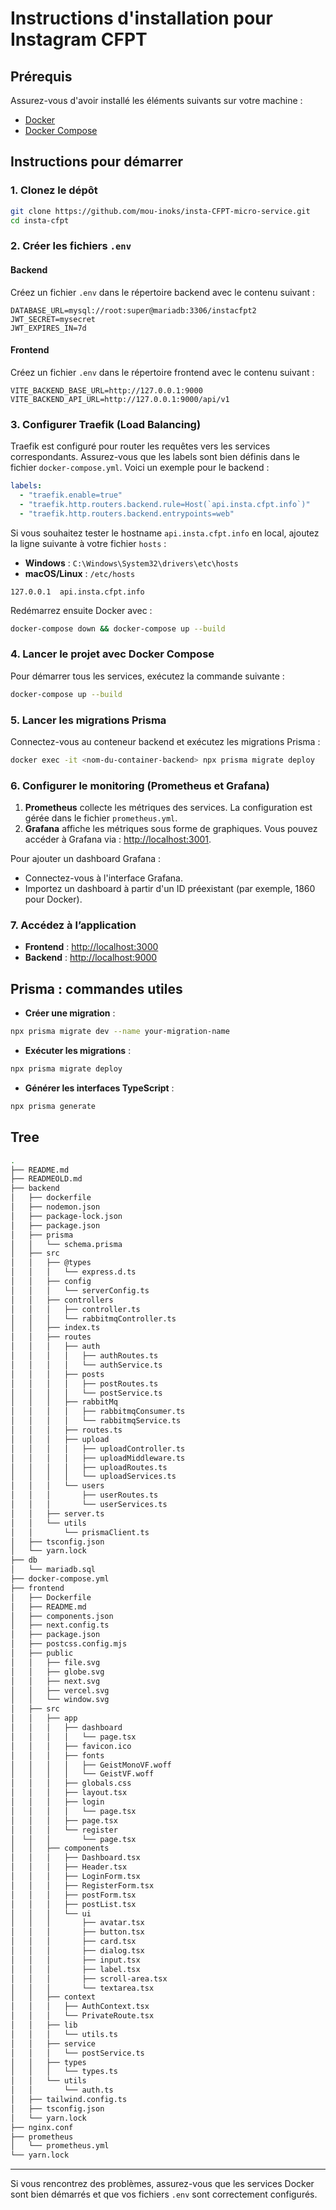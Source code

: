 # Instructions d'installation pour Instagram CFPT

## Prérequis

Assurez-vous d'avoir installé les éléments suivants sur votre machine :

- [Docker](https://www.docker.com/get-started)
- [Docker Compose](https://docs.docker.com/compose/)

## Instructions pour démarrer

### 1. Clonez le dépôt

```bash
git clone https://github.com/mou-inoks/insta-CFPT-micro-service.git
cd insta-cfpt
```

### 2. Créer les fichiers `.env`

#### Backend
Créez un fichier `.env` dans le répertoire backend avec le contenu suivant :
```env
DATABASE_URL=mysql://root:super@mariadb:3306/instacfpt2
JWT_SECRET=mysecret
JWT_EXPIRES_IN=7d
```

#### Frontend
Créez un fichier `.env` dans le répertoire frontend avec le contenu suivant :
```env
VITE_BACKEND_BASE_URL=http://127.0.0.1:9000
VITE_BACKEND_API_URL=http://127.0.0.1:9000/api/v1
```

### 3. Configurer Traefik (Load Balancing)

Traefik est configuré pour router les requêtes vers les services correspondants. Assurez-vous que les labels sont bien définis dans le fichier `docker-compose.yml`. Voici un exemple pour le backend :
```yaml
labels:
  - "traefik.enable=true"
  - "traefik.http.routers.backend.rule=Host(`api.insta.cfpt.info`)"
  - "traefik.http.routers.backend.entrypoints=web"
```

Si vous souhaitez tester le hostname `api.insta.cfpt.info` en local, ajoutez la ligne suivante à votre fichier `hosts` :
- **Windows** : `C:\Windows\System32\drivers\etc\hosts`
- **macOS/Linux** : `/etc/hosts`

```plaintext
127.0.0.1  api.insta.cfpt.info
```

Redémarrez ensuite Docker avec :
```bash
docker-compose down && docker-compose up --build
```

### 4. Lancer le projet avec Docker Compose

Pour démarrer tous les services, exécutez la commande suivante :
```bash
docker-compose up --build
```

### 5. Lancer les migrations Prisma

Connectez-vous au conteneur backend et exécutez les migrations Prisma :
```bash
docker exec -it <nom-du-container-backend> npx prisma migrate deploy
```

### 6. Configurer le monitoring (Prometheus et Grafana)

1. **Prometheus** collecte les métriques des services. La configuration est gérée dans le fichier `prometheus.yml`.
2. **Grafana** affiche les métriques sous forme de graphiques. Vous pouvez accéder à Grafana via : [http://localhost:3001](http://localhost:3001).

Pour ajouter un dashboard Grafana :
- Connectez-vous à l'interface Grafana.
- Importez un dashboard à partir d'un ID préexistant (par exemple, 1860 pour Docker).

### 7. Accédez à l’application

- **Frontend** : [http://localhost:3000](http://localhost:3000)
- **Backend** : [http://localhost:9000](http://localhost:9000)

## Prisma : commandes utiles

- **Créer une migration** :
```bash
npx prisma migrate dev --name your-migration-name
```
- **Exécuter les migrations** :
```bash
npx prisma migrate deploy
```
- **Générer les interfaces TypeScript** :
```bash
npx prisma generate
```


## Tree 
```bash
.
├── README.md
├── READMEOLD.md
├── backend
│   ├── dockerfile
│   ├── nodemon.json
│   ├── package-lock.json
│   ├── package.json
│   ├── prisma
│   │   └── schema.prisma
│   ├── src
│   │   ├── @types
│   │   │   └── express.d.ts
│   │   ├── config
│   │   │   └── serverConfig.ts
│   │   ├── controllers
│   │   │   ├── controller.ts
│   │   │   └── rabbitmqController.ts
│   │   ├── index.ts
│   │   ├── routes
│   │   │   ├── auth
│   │   │   │   ├── authRoutes.ts
│   │   │   │   └── authService.ts
│   │   │   ├── posts
│   │   │   │   ├── postRoutes.ts
│   │   │   │   └── postService.ts
│   │   │   ├── rabbitMq
│   │   │   │   ├── rabbitmqConsumer.ts
│   │   │   │   └── rabbitmqService.ts
│   │   │   ├── routes.ts
│   │   │   ├── upload
│   │   │   │   ├── uploadController.ts
│   │   │   │   ├── uploadMiddleware.ts
│   │   │   │   ├── uploadRoutes.ts
│   │   │   │   └── uploadServices.ts
│   │   │   └── users
│   │   │       ├── userRoutes.ts
│   │   │       └── userServices.ts
│   │   ├── server.ts
│   │   └── utils
│   │       └── prismaClient.ts
│   ├── tsconfig.json
│   └── yarn.lock
├── db
│   └── mariadb.sql
├── docker-compose.yml
├── frontend
│   ├── Dockerfile
│   ├── README.md
│   ├── components.json
│   ├── next.config.ts
│   ├── package.json
│   ├── postcss.config.mjs
│   ├── public
│   │   ├── file.svg
│   │   ├── globe.svg
│   │   ├── next.svg
│   │   ├── vercel.svg
│   │   └── window.svg
│   ├── src
│   │   ├── app
│   │   │   ├── dashboard
│   │   │   │   └── page.tsx
│   │   │   ├── favicon.ico
│   │   │   ├── fonts
│   │   │   │   ├── GeistMonoVF.woff
│   │   │   │   └── GeistVF.woff
│   │   │   ├── globals.css
│   │   │   ├── layout.tsx
│   │   │   ├── login
│   │   │   │   └── page.tsx
│   │   │   ├── page.tsx
│   │   │   └── register
│   │   │       └── page.tsx
│   │   ├── components
│   │   │   ├── Dashboard.tsx
│   │   │   ├── Header.tsx
│   │   │   ├── LoginForm.tsx
│   │   │   ├── RegisterForm.tsx
│   │   │   ├── postForm.tsx
│   │   │   ├── postList.tsx
│   │   │   └── ui
│   │   │       ├── avatar.tsx
│   │   │       ├── button.tsx
│   │   │       ├── card.tsx
│   │   │       ├── dialog.tsx
│   │   │       ├── input.tsx
│   │   │       ├── label.tsx
│   │   │       ├── scroll-area.tsx
│   │   │       └── textarea.tsx
│   │   ├── context
│   │   │   ├── AuthContext.tsx
│   │   │   └── PrivateRoute.tsx
│   │   ├── lib
│   │   │   └── utils.ts
│   │   ├── service
│   │   │   └── postService.ts
│   │   ├── types
│   │   │   └── types.ts
│   │   └── utils
│   │       └── auth.ts
│   ├── tailwind.config.ts
│   ├── tsconfig.json
│   └── yarn.lock
├── nginx.conf
├── prometheus
│   └── prometheus.yml
└── yarn.lock
```
---

Si vous rencontrez des problèmes, assurez-vous que les services Docker sont bien démarrés et que vos fichiers `.env` sont correctement configurés.
